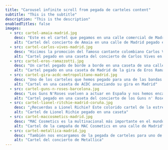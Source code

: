 ```yaml
---
title: "Carousel infinite scroll from pegada de carteles content"
subtitle: "This is the subtitle"
description: "This is the description"
enabledTitles: false
images:
  - src: cartel-amaia-madrid.jpg
    desc: "Este es el cartel que pegamos en una calle comercial de Madrid para promocionar el concierto en el Wizink Center de la cantante Amaia con su último álbum."
    alt: "Cartel del concierto de Amaia en una calle de Madrid pegado en una caseta"
  - src: cartel-carlos-vives-madrid.jpg
    desc: "Hicimos la promoción del famoso cantante colombiano Carlos Vives pegando sus carteles en otra de las calles más transitadas de Madrid."
    alt: "Cartel pegado en una caseta del concierto de Carlos Vives en Madrid"
  - src: cartel-eros-ramazzotti.jpg
    desc: "Un cartel pegado de borde a borde en una caseta de una calle comercial de Madrid para anunciar la gira mundial de Eros Ramazzotti."
    alt: "Cartel pegado en una caseta de Madrid de la gira de Eros Ramazzotti"
  - src: cartel-gira-acdc-metropolitano-madrid.jpg
    desc: "Uno de los carteles que hemos pegado para una de las bandas de rock más importantes de todos los tiempos que llevan 50 años llenando estadios."
    alt: "Cartel en una caseta de ACDC anunciando su gira en Madrid"
  - src: cartel-guns-n-roses-barcelona.jpg
    desc: "Los Guns N'Roses vuelven a actuar en España y nos hemos encargado de pegar sus carteles en la calles de Barcelona para ese esperado gran concierto."
    alt: "Cartel pegado en una caseta del concierto de los Guns n' Roses en Barcelona"
  - src: cartel-lionel-ritchie-madrid-coruña.jpg
    desc: "¿Recuerdas a Lionel Richie? Este colorido cartel de la estrella es el que pegamos para sus conciertos en Madrid y A Coruña."
    alt: "Cartel de Lionel Richie pegado en una caseta"
  - src: cartel-maccosmetics-madrid.jpg
    desc: "MAC Cosmetics es la multinacional más importante en el mundo del maquillaje profesional. Este es el cartel que pegamos en Madrid para su último pintalabios."
    alt: "Cartel de la campaña de MAC Cosmetics en una calle de Madrid"
  - src: cartel-metallica-madrid.jpg
    desc: "También nos encargamos de la pegada de carteles para uno de los grupos de rock más influyentes de todos los tiempos. Este es uno de sus carteles en Madrid."
    alt: "Cartel del concierto de Metallica"
---
```

